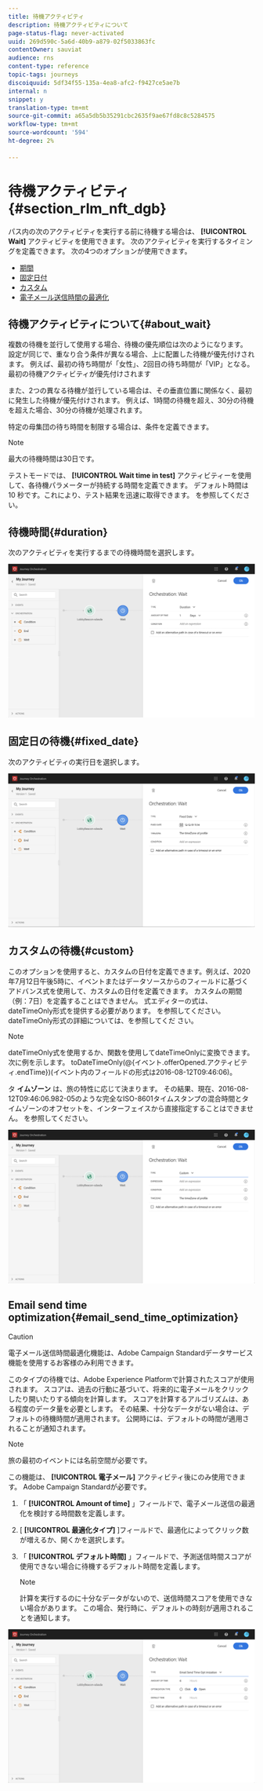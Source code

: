```yaml
---
title: 待機アクティビティ
description: 待機アクティビティについて
page-status-flag: never-activated
uuid: 269d590c-5a6d-40b9-a879-02f5033863fc
contentOwner: sauviat
audience: rns
content-type: reference
topic-tags: journeys
discoiquuid: 5df34f55-135a-4ea8-afc2-f9427ce5ae7b
internal: n
snippet: y
translation-type: tm+mt
source-git-commit: a65a5db5b35291cbc2635f9ae67fd8c8c5284575
workflow-type: tm+mt
source-wordcount: '594'
ht-degree: 2%

---
```



# 待機アクティビティ{#section_rlm_nft_dgb}

パス内の次のアクティビティを実行する前に待機する場合は、 **[!UICONTROL Wait]** アクティビティを使用できます。 次のアクティビティを実行するタイミングを定義できます。 次の4つのオプションが使用できます。

* [期間](#duration)
* [固定日付](#fixed_date)
* [カスタム](#custom)
* [電子メール送信時間の最適化](#email_send_time_optimization)

## 待機アクティビティについて{#about_wait}

複数の待機を並行して使用する場合、待機の優先順位は次のようになります。 設定が同じで、重なり合う条件が異なる場合、上に配置した待機が優先付けされます。 例えば、最初の待ち時間が「女性」、2回目の待ち時間が「VIP」となる。 最初の待機アクティビティが優先付けされます

また、2つの異なる待機が並行している場合は、その垂直位置に関係なく、最初に発生した待機が優先付けされます。 例えば、1時間の待機を超え、30分の待機を超えた場合、30分の待機が処理されます。

特定の母集団の待ち時間を制限する場合は、条件を定義できます。

>[!NOTE]
>
>最大の待機時間は30日です。
>
>テストモードでは、 **[!UICONTROL Wait time in test]** アクティビティーを使用して、各待機パラメーターが持続する時間を定義できます。 デフォルト時間は 10 秒です。これにより、テスト結果を迅速に取得できます。 [](../building-journeys/testing-the-journey.md)を参照してください。

## 待機時間{#duration}

次のアクティビティを実行するまでの待機時間を選択します。

![](../assets/journey55.png)

## 固定日の待機{#fixed_date}

次のアクティビティの実行日を選択します。

![](../assets/journey56.png)

## カスタムの待機{#custom}

このオプションを使用すると、カスタムの日付を定義できます。例えば、2020年7月12日午後5時に、イベントまたはデータソースからのフィールドに基づくアドバンス式を使用して、カスタムの日付を定義できます。 カスタムの期間（例：7日）を定義することはできません。 式エディターの式は、dateTimeOnly形式を提供する必要があります。 [](../expression/expressionadvanced.md)を参照してください。dateTimeOnly形式の詳細については、を参照してくだ [](../expression/data-types.md)さい。

>[!NOTE]
>
>dateTimeOnly式を使用するか、関数を使用してdateTimeOnlyに変換できます。 次に例を示します。 toDateTimeOnly(@{イベント.offerOpened.アクティビティ.endTime})(イベント内のフィールドの形式は2016-08-12T09:46:06)。
>
>タ **イムゾーン** は、旅の特性に応じて決まります。 その結果、現在、2016-08-12T09:46:06.982-05のような完全なISO-8601タイムスタンプの混合時間とタイムゾーンのオフセットを、インターフェイスから直接指定することはできません。 [](../building-journeys/timezone-management.md)を参照してください。

![](../assets/journey57.png)

## Email send time optimization{#email_send_time_optimization}

>[!CAUTION]
>
>電子メール送信時間最適化機能は、Adobe Campaign Standardデータサービス機能を使用するお客様のみ利用できます。

このタイプの待機では、Adobe Experience Platformで計算されたスコアが使用されます。 スコアは、過去の行動に基づいて、将来的に電子メールをクリックしたり開いたりする傾向を計算します。 スコアを計算するアルゴリズムは、ある程度のデータ量を必要とします。 その結果、十分なデータがない場合は、デフォルトの待機時間が適用されます。 公開時には、デフォルトの時間が適用されることが通知されます。

>[!NOTE]
>
>旅の最初のイベントには名前空間が必要です。
>
>この機能は、 **[!UICONTROL 電子メール]** アクティビティ後にのみ使用できます。 Adobe Campaign Standardが必要です。

1. 「 **[!UICONTROL Amount of time]** 」フィールドで、電子メール送信の最適化を検討する時間数を定義します。
1. [ **[!UICONTROL 最適化タイプ]** ]フィールドで、最適化によってクリック数が増えるか、開くかを選択します。
1. 「 **[!UICONTROL デフォルト時間]** 」フィールドで、予測送信時間スコアが使用できない場合に待機するデフォルト時間を定義します。

   >[!NOTE]
   >
   >計算を実行するのに十分なデータがないので、送信時間スコアを使用できない場合があります。 この場合、発行時に、デフォルトの時刻が適用されることを通知します。

![](../assets/journey57bis.png)
